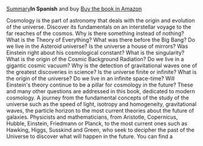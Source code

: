[Summary](https://grupoalmuzara.com/libro/9788494471759_ficha.pdf)**In Spanish** and buy [Buy the book in Amazon](https://www.amazon.com/-/es/Daniel-Manrique-Casta%C3%B1o/dp/8494471759) 

Cosmology is the part of astronomy that deals with the origin and evolution of the universe. Discover its fundamentals on an interstellar voyage to the far reaches of the cosmos. Why is there something instead of nothing? What is the Theory of Everything? What was there before the Big Bang? Do we live in the Asteroid universe? Is the universe a house of mirrors? Was Einstein right about his cosmological constant? What is the singularity? What is the origin of the Cosmic Background Radiation? Do we live in a gigantic cosmic vacuum? Why is the detection of gravitational waves one of the greatest discoveries in science? Is the universe finite or infinite? What is the origin of the universe? Do we live in an infinite space-time? Will Einstein's theory continue to be a pillar for cosmology in the future? These and many other questions are addressed in this book, dedicated to modern cosmology. A journey from the fundamental concepts of the study of the universe such as the speed of light, isotropy and homogeneity, gravitational waves, the particle horizon to the most current theories about the future of galaxies. Physicists and mathematicians, from Aristotle, Copernicus, Hubble, Einstein, Friedmann or Planck, to the most current ones such as Hawking, Higgs, Susskind and Green, who seek to decipher the past of the Universe to discover what will happen in the future. You can find a 
